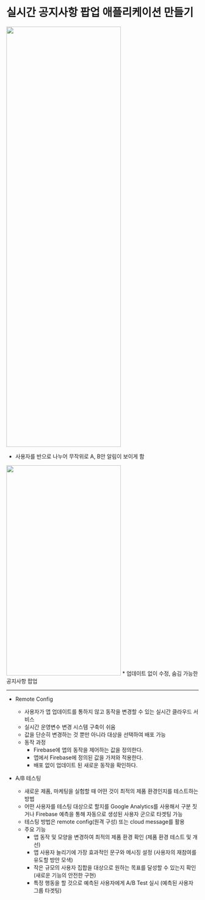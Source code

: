 실시간 공지사항 팝업 애플리케이션 만들기
===========
<img src="https://user-images.githubusercontent.com/55949986/205589179-80d0363b-4336-488c-ab88-b5bfaacd4f72.png" width="300" height="1100"/>

* 사용자를 반으로 나누어 무작위로 A, B안 알림이 보이게 함

<img src="https://user-images.githubusercontent.com/55949986/205589175-04422456-bed0-4539-90f7-c024bc4d9ae2.png" width="300" height="550"/>
* 업데이트 없이 수정, 숨김 가능한 공지사항 팝업

---------------------------------------

* Remote Config
  * 사용자가 앱 업데이트를 통하지 않고 동작을 변경할 수 있는 실시간 클라우드 서비스
  * 실시간 운영변수 변경 시스템 구축이 쉬움
  * 값을 단순히 변경하는 것 뿐만 아니라 대상을 선택하여 배포 가능
  * 동작 과정
    * Firebase에 앱의 동작을 제어하는 값을 정의한다.
    * 앱에서 Firebase에 정의된 값을 가져와 적용한다.
    * 배포 없이 업데이트 된 새로운 동작을 확인하다.
    
* A/B 테스팅
  * 새로운 제품, 마케팅을 실험할 때 어떤 것이 최적의 제품 환경인지를 테스트하는 방법
  * 어떤 사용자를 테스팅 대상으로 할지를 Google Analytics를 사용해서 구분 짓거나 Firebase 예측을 통해 자동으로 생성된 사용자 군으로 타겟팅 가능
  * 테스팅 방법은 remote config(원격 구성) 또는 cloud message를 활용
  * 주요 기능
      * 앱 동작 및 모양을 변경하여 최적의 제품 환경 확인 (제품 환경 테스트 및 개선)
      * 앱 사용자 늘리기에 가장 효과적인 문구와 메시징 설정 (사용자의 재참여를 유도할 방안 모색)
      * 작은 규모의 사용자 집합을 대상으로 원하는 목표를 달성할 수 있는지 확인 (새로운 기능의 안전한 구현)
      * 특정 행동을 할 것으로 예측된 사용자에게 A/B Test 실시 (예측된 사용자 그룹 타겟팅)
